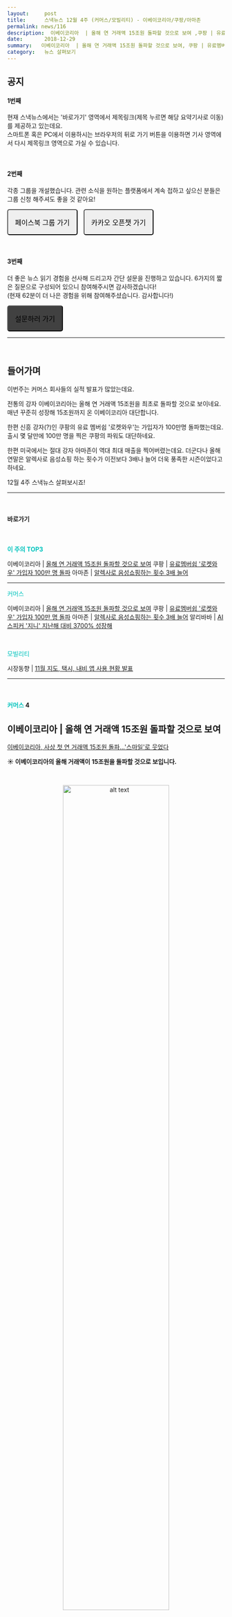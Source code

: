 ```yaml
---
layout:     post
title:      스낵뉴스 12월 4주 (커머스/모빌리티) - 이베이코리아/쿠팡/아마존 
permalink: news/116
description:  이베이코리아  | 올해 연 거래액 15조원 돌파할 것으로 보여 ,쿠팡 | 유료멤버쉽 '로켓와우' 가입자 100만 명 돌파 ,아마존 | 알렉사로 음성쇼핑하는 횟수 3배 늘어 ,알리바바 | AI스피커 '지니' 지난해 대비 3700% 성장해 ,시장동향 | 11월 지도, 택시, 내비 앱 사용 현황 발표
date:       2018-12-29
summary:   이베이코리아  | 올해 연 거래액 15조원 돌파할 것으로 보여, 쿠팡 | 유료멤버쉽 '로켓와우' 가입자 100만 명 돌파, 아마존 | 알렉사로 음성쇼핑하는 횟수 3배 늘어
category:   뉴스 살펴보기
---
```



## 공지

#### 1번째

현재 스낵뉴스에서는 '바로가기' 영역에서 제목링크(제목 누르면 해당 요약기사로 이동) 를 제공하고 있는데요.        
스마트폰 혹은 PC에서 이용하시는 브라우저의 뒤로 가기 버튼을 이용하면 기사 영역에서 다시 제목링크 영역으로 가실 수 있습니다.  

<br>

#### 2번째

각종 그룹을 개설했습니다. 관련 소식을 원하는 플랫폼에서 계속 접하고 싶으신 분들은 그룹 신청 해주셔도 좋을 것 같아요!

<a class="button_post_a" href="https://www.facebook.com/groups/2025149054465611/?ref=group_browse_new" onclick="ga('send', 'event', 'post', 'click', 'facebook');" ><button class="button_post" style= "padding : 1rem 1rem; font-size : 16px; border-radius: 5px; margin-right : 10px;">페이스북 그룹 가기</button></a>
<a class="button_post_a" href="https://open.kakao.com/o/gKIXUx0" onclick="ga('send', 'event', 'post', 'click', 'kakao');" ><button class="button_post" style= "padding : 1rem 1rem; font-size : 16px; border-radius: 5px;">카카오 오픈챗 가기</button></a>

<br>

#### 3번째

더 좋은 뉴스 읽기 경험을 선사해 드리고자 간단 설문을 진행하고 있습니다. 
6가지의 짧은 질문으로 구성되어 있으니 참여해주시면 감사하겠습니다!  
(현재 62분이 더 나은 경험을 위해 참여해주셨습니다. 감사합니다!)

<a class="button_post_a" href="http://bit.ly/2KJo4HB" onclick="ga('send', 'event', 'post', 'click', 'survey');" ><button class="button_post" style= "padding : 1rem 1rem; font-size : 16px; border-radius: 5px; margin-right : 10px; background : #414141;">설문하러 가기</button></a>


- - -

<br>

## 들어가며 

이번주는 커머스 회사들의 실적 발표가 많았는데요.

전통의 강자 이베이코리아는 올해 연 거래액 15조원을 최초로 돌파할 것으로 보이네요.
매년 꾸준히 성장해 15조원까지 온 이베이코리아 대단합니다.

한편 신흥 강자(?)인 쿠팡의 유료 멤버쉽 '로켓와우'는 가입자가 100만명 돌파했는데요.
출시 몇 달만에 100만 명을 찍은 쿠팡의 파워도 대단하네요.

한편 미국에서는 절대 강자 아마존이 역대 최대 매출을 찍어버렸는데요.
더군다나 올해 연말은 알렉사로 음성쇼핑 하는 횟수가 이전보다 3배나 늘어 더욱 풍족한 시즌이었다고하네요.

12월 4주 스낵뉴스 살펴보시죠!

- - -

<br>


#### 바로가기 

<br>

<a href="#top3"></a><span style = "color: #00c3bd; font-weight: 700;">이 주의 TOP3</span>

이베이코리아  | [올해 연 거래액 15조원 돌파할 것으로 보여](#ebay)
쿠팡 | [유료멤버쉽 '로켓와우' 가입자 100만 명 돌파](#coupang)
아마존 | [알렉사로 음성쇼핑하는 횟수 3배 늘어](#amazon)

- - -

<a href="#commerce"></a><span style = "color: #00c3bd">커머스</span>

이베이코리아  | [올해 연 거래액 15조원 돌파할 것으로 보여](#ebay)
쿠팡 | [유료멤버쉽 '로켓와우' 가입자 100만 명 돌파](#coupang)
아마존 | [알렉사로 음성쇼핑하는 횟수 3배 늘어](#amazon)
알리바바 | [AI스피커 '지니' 지난해 대비 3700% 성장해](#alibaba)

<br>

<a href="#mobility"></a><span style = "color: #00c3bd">모빌리티</span>

시장동향 | [11월 지도, 택시, 내비 앱 사용 현황 발표](#market)

- - -
<br>

#### <a name="commerce"></a><span style = "color: #00c3bd">커머스</span> 4

## <a name="ebay"></a>이베이코리아  | 올해 연 거래액 15조원 돌파할 것으로 보여
[이베이코리아, 사상 첫 연 거래액 15조원 돌파…'스마일'로 웃었다](http://www.etnews.com/20181224000170)

<strong> &#9728; 이베이코리아의 올해 거래액이 15조원을 돌파할 것으로 보입니다. 
</strong>

<br>

<p align ="middle">    
 <img src="http://www.econovill.com/news/photo/201803/334065_196703_5240.JPG" alt="alt text" width = "70%">
</p>


<br>


- 12월 25일 이베이코리아의 연 거래액은 13조원을 돌파했다는 이야기가 나왔습니다.(1 ~ 11월 기준)   
이는 전년 대비 10% 이상 성장한 기록인데요.   
이베이코리아의 브랜드인 G마켓과 옥션, G9은 도합 월 평균 거래액 1조 1000억원 이상을 유지했습니다. 

- 이베이코리아의 지난해 연거래액은 14조원 내외였는데요. 
올해는 작년 대비 10%를 넘는 성장률을 유지하고 있는 것을 보면 첫 15조원 돌파가 될 것으로 보입니다.

- 이베이코리아가 올해 또 기록을 세울 수 있게 된 계기는 아무래도 자체적으로 밀고 있는 '스마일' 브랜드 덕분이 아닌가 싶은데요.  
이베이코리아는 지난달 1일 부터 11일까지 연중 최대 프로모션 행사인 '빅스마일 데이'를 개최했습니다.
빅스마일 데이 동안 이베이 코리아의 판매량, 거래액, 완판 실적 등 다양한 영역에서 사상 최대 기록을 달성했는데요.   
해당 기간동안 집계된 누적 상품 판매량은 3200만개라고 합니다.   
하루에 290만 개 정도 상품이 팔린 꼴이네요.

<br>

<p align ="middle">    
 <img src="http://img.etnews.com/photonews/1801/1035635_20180119143043_927_0001.jpg" alt="alt text" width = "70%">
</p>


<br>



- 또한 유료멤버십인 '스마일클럽'의 회원 수는 100만명을 넘어섰습니다. 
스마일클럽은 작년 4월 서비스 론칭 후 현재 1년 7개월 여 만에 100만명을 확보한 상태입니다. 

- 간편결제 서비스 '스마일페이' 또한 거래액을 높인 것으로 보입니다.
스마일페이 사용자는 1200만명 수준인데요.(상반기 기준)   
현재 이베이코리아의 플랫폼(G마켓, 옥션, G9) 전체 결제 건 수의 60%를 차지하고 있습니다.   
누적 거래액은 12조원에 달합니다. 

- 이커머스 시장이 100조원 시장을 향해 달려가면서 점점 커머스 회사들의 경쟁이 치열해지고 있는데요.
그렇지만 이베이코리아는 굳건히 1위 자리를 지켜가고 있는 것으로 보입니다.


<br>


## <a name="coupang"></a>쿠팡 | 유료멤버쉽 '로켓와우' 가입자 100만 명 돌파
[쿠팡 유료멤버십 '로켓와우', 가입자 100만 돌파](http://www.zdnet.co.kr/view/?no=20181224133455)

<strong> &#9728; 쿠팡의 유료 멤버십 서비스 '로켓와우' 가입자가 100만 명을 넘어섰습니다. 
</strong>

<br>

<p align ="middle">    
 <img src="http://image.zdnet.co.kr/2018/12/24/hjan_x35BCKdOefO2RN0.jpg" alt="alt text" width = "70%">
</p>


<br>



- 쿠팡은 10월 초 유료 멤버십 로켓와우를 출시했는데요.  
출시 1주일 만에 가입자 15만 명을 돌파했는데, 현재 출시 2달 여만에 100만명이 넘었습니다.   
1일 1만 명의 가입자를 확보한 꼴이네요.

- 로켓와우의 월 회비는 2천900원이며 90일 동안 무료 체험이 가능합니다.
멤버쉽에 가입하면 로켓배송 상품을 무료로 배송받을 수 있고, 30일 이내 무료 반품할 수 있게 되는데요.  
또한 신선식품 배송 서비스도 포함 됩니다.  
밤 12시 전에 로켓와우가 표시된 신선식품을 주문하면 다음 날 새벽 7시 전에 배송해준다고 하네요.

- 또한 최근 오전 9시 전 주문 시 당일 배송을 해주는 서비스도 로켓와우에 추가되었습니다.   
상품과 배송되는 지역은 수도권 전역으로 점차 확대중이라고 하네요.

- 쿠팡 관계자는 "로켓와우 멤버십 혜택을 늘려가며 고객이 더 큰 가치를 얻을 수 있는 서비스로 발전시킬 계획"이라고 밝혔습니다.



<br>


## <a name="amazon"></a>아마존 | 알렉사로 음성쇼핑하는 횟수 3배 늘어
[ 아마존 알렉사 음성쇼핑, 3배 늘었다](https://news.naver.com/main/read.nhn?mode=LSD&mid=sec&sid1=105&oid=092&aid=0002153289)

<strong> &#9728; 아마존의 음성인식 서비스 사용자가 날이 갈 수록 늘어가고 있습니다.
</strong>

- 12월 26일 미국 매체 포춘은 올해 연말 시즌 동안 아마존의 음성인식 서비스 알렉사를 통해 물건을 구매한 숫자가 작년에 비해 3배 이상 증가했다고 보도했는데요.

<br>

<p align ="middle">    
 <img src="https://cnet3.cbsistatic.com/img/gK3EGdMTpDSBMV8X_JZgX_afC2M=/1600x900/2016/12/09/968f9f81-445f-423f-b882-e35f1f93dab6/amazon-alexa-logo.png" alt="alt text" width = "70%">
</p>


<br>

- 아마존의 인공지능 알렉사는 이번 크리스마스 연휴 동안 칵테일 레시피를 찾아달라는 수 십만 건의 요청을 처리했으며,   
크리스마스 음료 에그노그와 칵테일 모스크바 뮬 문의 건을 가장 많이 처리했다고 합니다.

- 아마존은 이번 크리스마스 연휴 동안 역대 최대 매출을 기록했는데요. 
아마존 제품들이 지난해보다 수 백만 개 추가로 배송됐다고 합니다.

- 음성 주문도 이제 생소한 시대가 아닌 것 같아 보입니다.


<br>


## <a name="alibaba"></a>알리바바 | AI스피커 '지니' 지난해 대비 3700% 성장해
[ 알리바바 AI 스피커, 올해 3700% 폭발적인 성장](https://news.naver.com/main/read.nhn?mode=LSD&mid=shm&sid1=105&oid=092&aid=0002153351)

<strong> &#9728; 알리바바의 인공지능 스피커의 판매량이 지난해 대비 '3700%' 성장했습니다.
</strong>

- 12월 27일 중국 매체 란커지왕은 'Strategy Analytics'의 통계를 인용해 알리바바의 AI 스피커가 지난 3분기까지 총 370만 대가 판매됐는데 지난해보다 3700% 늘어난 것이라고 보도했습니다.  
인공지능 스피커 시장 1위인 아마존은 62%, 2위인 구글은 286% 늘어났다고 하네요.

<br>

<p align ="middle">    
 <img src="https://imgnews.pstatic.net/image/092/2018/12/27/0002153351_001_20181227164053026.jpg?type=w647" alt="alt text" width = "70%">
</p>

{: refdef: style="text-align: center;"}
###### _티몰 지니 (출처 : 알리바바)_
{: refdef}


<br>


- 중국 시장조사기업 AVC에 따르면 올해 상반기 중국 시장의 AI 스피커 판매량은 467만대라고 합니다.   
이는 지난해 동기 대비 1000% 이상 성장한 것인데요. 

- 총 판매액이 12억 1000만 위안(약 1천976억 원)에 이른다고 합니다.     
올해 3분기에만 알리바바는 지난해 대비 1692%, 중국의 또 다른 브랜드 샤오미는 1800%의 판매량 성장률을 기록했다고 하니 엄청나네요.

- 현재 세계 시장 점유율 순위로는 1위 아마존, 2위 구글, 3위 알리바바, 4위 바이두, 5위 샤오미, 6위 애플이 나란히 톱6를 차지하고 있습니다.

<br>


- - -

#### <a name="mobility"></a><span style = "color: #00c3bd">모빌리티</span> 1

## <a name="market"></a>시장동향 | 11월 지도, 택시, 내비 앱 사용 현황 발표
[ 국내 지도앱, 구글 1위..T맵과 네이버, 카카오 경쟁치열](https://news.naver.com/main/read.nhn?mode=LSD&mid=shm&sid1=105&oid=018&aid=0004280102)

<strong> &#9728; 
11월 지도, 택시, 내비 앱 사용 현황이 발표되었습니다.
</strong>

<br>

<p align ="middle">    
 <img src="https://imgnews.pstatic.net/image/018/2018/12/26/0004280102_001_20181226160528493.jpg?type=w647" alt="alt text" width = "70%">
</p>


<br>


- 가장 사용자가 많은 앱은 구글맵으로 11월 한 달 동안 877만 명이 이용했다고 합니다.   
작년 동월 대비(756만 명) 16% 증가했다고 하네요.

- 2위는 SKT의 T map으로 856만 명이 이용했다고 합니다.   
구글맵과 비슷하게 작년 동월 대비(739만 명) 16% 증가했습니다.

- 단 T map은 지도, 택시, 내비 앱 중 사용시간과 실행횟수가 가장 많았습니다.   
한 달간 , 1인당 평균 사용시간이 318분이었고, 1인 당 평균 실행횟수는 130회였다고 하네요.

- 3위는 네이버의 네이어 지도로 844만 명이 이용했습니다.   
4위는 카카오의 카카오맵(529만 명),    
5위는 카카오의 카카오 T(522만 명),   
6위는 카카오의 카카오내비(400만 명)이 기록했습니다.   

- 개인적으로 T map의 약진이 흥미로운데요.  
최근 카카오카풀이 논란을 만들면서 카카오택시의 자리를 SKT의 T map택시가 조금씩 메우고 있는 상황이기 때문인 것 같습니다.  
내년에는 어떻게 변화되어있을지 궁금해지네요.



<br>


